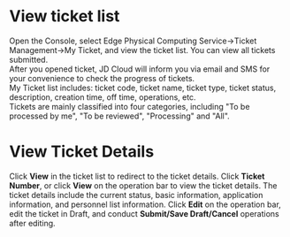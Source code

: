 # View ticket list

Open the Console, select Edge Physical Computing Service->Ticket Management->My Ticket, and view the ticket list. You can view all tickets submitted.</br>
After you opened ticket, JD Cloud will inform you via email and SMS for your convenience to check the progress of tickets.</br>
My Ticket list includes: ticket code, ticket name, ticket type, ticket status, description, creation time, off time, operations, etc. </br>
Tickets are mainly classified into four categories, including "To be processed by me", "To be reviewed", "Processing" and "All".

# View Ticket Details

Click **View** in the ticket list to redirect to the ticket details. Click **Ticket Number**, or click **View** on the operation bar to view the ticket details. The ticket details include the current status, basic information, application information, and personnel list information. Click **Edit** on the operation bar, edit the ticket in Draft, and conduct **Submit/Save Draft/Cancel** operations after editing.
